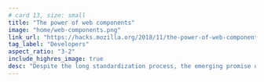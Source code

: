 ```yaml
---
# card 13, size: small
title: "The power of web components"
image: "home/web-components.png"
link_url: "https://hacks.mozilla.org/2018/11/the-power-of-web-components/?utm_source=www.mozilla.org&utm_medium=referral&utm_campaign=homepage&utm_content=card"
tag_label: "Developers"
aspect_ratio: "3-2"
include_highres_image: true
desc: "Despite the long standardization process, the emerging promise of Web Components puts more power in the hand of creators."
---
```

